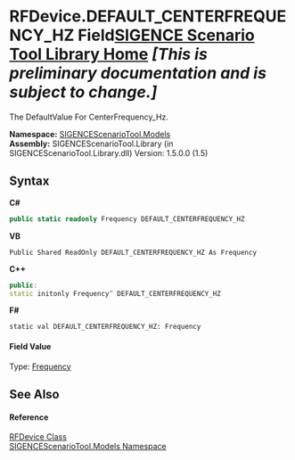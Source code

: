 # RFDevice.DEFAULT_CENTERFREQUENCY_HZ Field<a href="https://github.com/ObiWanLansi/SIGENCE-Scenario-Tool">SIGENCE Scenario Tool Library Home</a> _**\[This is preliminary documentation and is subject to change.\]**_

The DefaultValue For CenterFrequency_Hz.

**Namespace:**&nbsp;<a href="f93b21e6-e11a-5c2f-6a3f-e615945fd019.md">SIGENCEScenarioTool.Models</a><br />**Assembly:**&nbsp;SIGENCEScenarioTool.Library (in SIGENCEScenarioTool.Library.dll) Version: 1.5.0.0 (1.5)

## Syntax

**C#**<br />
``` C#
public static readonly Frequency DEFAULT_CENTERFREQUENCY_HZ
```

**VB**<br />
``` VB
Public Shared ReadOnly DEFAULT_CENTERFREQUENCY_HZ As Frequency
```

**C++**<br />
``` C++
public:
static initonly Frequency^ DEFAULT_CENTERFREQUENCY_HZ
```

**F#**<br />
``` F#
static val DEFAULT_CENTERFREQUENCY_HZ: Frequency
```


#### Field Value
Type: <a href="07babace-025c-1c92-df52-7b514b2fb6c8.md">Frequency</a>

## See Also


#### Reference
<a href="a824a6f0-dedb-4d3f-8139-8c48872258ae.md">RFDevice Class</a><br /><a href="f93b21e6-e11a-5c2f-6a3f-e615945fd019.md">SIGENCEScenarioTool.Models Namespace</a><br />